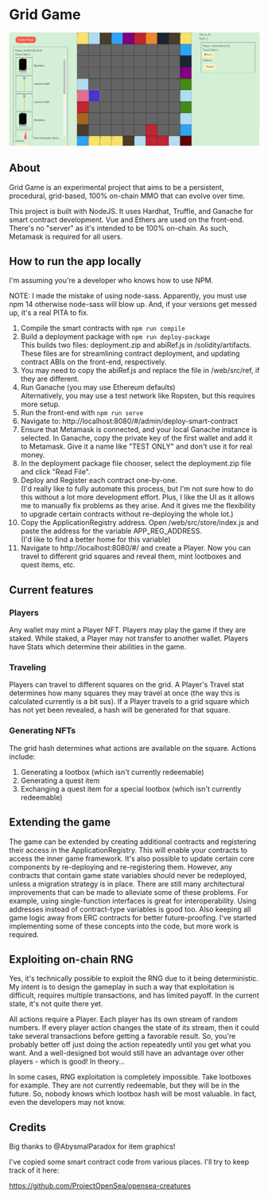 # Grid Game

![Screenshot of Grid Game](./readme/grid-game-with-items.PNG)

## About

Grid Game is an experimental project that aims to be a persistent, procedural, grid-based, 100% on-chain MMO that can evolve over time.

This project is built with NodeJS.
It uses Hardhat, Truffle, and Ganache for smart contract development.
Vue and Ethers are used on the front-end.
There's no "server" as it's intended to be 100% on-chain.
As such, Metamask is required for all users.

## How to run the app locally

I'm assuming you're a developer who knows how to use NPM.

NOTE: I made the mistake of using node-sass.
Apparently, you must use npm 14 otherwise node-sass will blow up.
And, if your versions get messed up, it's a real PITA to fix.

1. Compile the smart contracts with `npm run compile`
2. Build a deployment package with `npm run deploy-package`  
   This builds two files: deployment.zip and abiRef.js in /solidity/artifacts.
   These files are for streamlining contract deployment, and updating contract ABIs on the front-end, respectively.
3. You may need to copy the abiRef.js and replace the file in /web/src/ref, if they are different.
4. Run Ganache (you may use Ethereum defaults)  
   Alternatively, you may use a test network like Ropsten, but this requires more setup.
5. Run the front-end with `npm run serve`
6. Navigate to: http://localhost:8080/#/admin/deploy-smart-contract
7. Ensure that Metamask is connected, and your local Ganache instance is selected. In Ganache, copy the private key of the first wallet and add it to Metamask. Give it a name like "TEST ONLY" and don't use it for real money.
8. In the deployment package file chooser, select the deployment.zip file and click "Read File".
9. Deploy and Register each contract one-by-one.  
   (I'd really like to fully automate this process, but I'm not sure how to do this without a lot more development effort. Plus, I like the UI as it allows me to manually fix problems as they arise. And it gives me the flexibility to upgrade certain contracts without re-deploying the whole lot.)
10. Copy the ApplicationRegistry address. Open /web/src/store/index.js and paste the address for the variable APP_REG_ADDRESS.  
    (I'd like to find a better home for this variable)
11. Navigate to http://localhost:8080/#/ and create a Player. Now you can travel to different grid squares and reveal them, mint lootboxes and quest items, etc.

## Current features

### Players
Any wallet may mint a Player NFT.
Players may play the game if they are staked.
While staked, a Player may not transfer to another wallet.
Players have Stats which determine their abilities in the game.

### Traveling
Players can travel to different squares on the grid.
A Player's Travel stat determines how many squares they may travel at once (the way this is calculated currently is a bit sus).
If a Player travels to a grid square which has not yet been revealed, a hash will be generated for that square.

### Generating NFTs
The grid hash determines what actions are available on the square.
Actions include:
1. Generating a lootbox (which isn't currently redeemable)
2. Generating a quest item
3. Exchanging a quest item for a special lootbox (which isn't currently redeemable)

## Extending the game

The game can be extended by creating additional contracts and registering their access in the ApplicationRegistry.
This will enable your contracts to access the inner game framework.
It's also possible to update certain core components by re-deploying and re-registering them.
However, any contracts that contain game state variables should never be redeployed, unless a migration strategy is in place.
There are still many architectural improvements that can be made to alleviate some of these problems.
For example, using single-function interfaces is great for interoperability.
Using addresses instead of contract-type variables is good too.
Also keeping all game logic away from ERC contracts for better future-proofing.
I've started implementing some of these concepts into the code, but more work is required.

## Exploiting on-chain RNG

Yes, it's technically possible to exploit the RNG due to it being deterministic.
My intent is to design the gameplay in such a way that exploitation is difficult, requires multiple transactions, and has limited payoff.
In the current state, it's not quite there yet.

All actions require a Player. Each player has its own stream of random numbers.
If every player action changes the state of its stream, then it could take several transactions before getting a favorable result.
So, you're probably better off just doing the action repeatedly until you get what you want.
And a well-designed bot would still have an advantage over other players - which is good!
In theory...

In some cases, RNG exploitation is completely impossible.
Take lootboxes for example. They are not currently redeemable, but they will be in the future.
So, nobody knows which lootbox hash will be most valuable.
In fact, even the developers may not know.

## Credits

Big thanks to @AbysmalParadox for item graphics!

I've copied some smart contract code from various places.
I'll try to keep track of it here:

https://github.com/ProjectOpenSea/opensea-creatures
